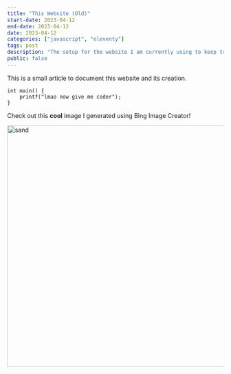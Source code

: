 ```yaml
---
title: "This Website (Old)"
start-date: 2023-04-12
end-date: 2023-04-12
date: 2023-04-12
categories: ["javascript", "eleventy"]
tags: post
description: "The setup for the website I am currently using to keep track of my projects."
public: false
---
```

This is a small article to document this website and its creation.

```
int main() {
    printf("lmao now give me coder");
}
```

Check out this **cool** image I generated using Bing Image Creator!

<img src="../sands.jpg" alt="sand" style="width: 40em"/>

<!-- ![Red Sands](../sands.jpg) -->
